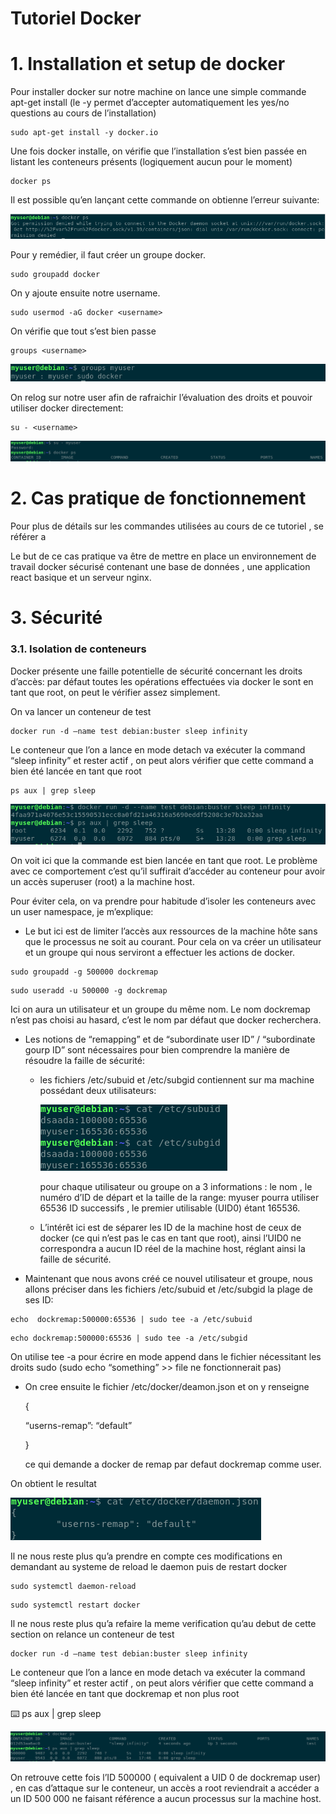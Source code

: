 # Tutoriel Docker

# 1. Installation et setup de docker

Pour installer docker sur notre machine on lance une simple commande apt-get install (le -y permet d’accepter automatiquement les yes/no questions au cours de l’installation)

```
sudo apt-get install -y docker.io
```

Une fois docker installe, on vérifie que l’installation s’est bien passée en listant les conteneurs présents (logiquement aucun pour le moment)

```
docker ps
```

Il est possible qu’en lançant cette commande on obtienne l’erreur suivante:

![Docker_permission.PNG](Tutoriel%20Docker%20bb0c7aea1ba74440b1a5e8971cc82e51/Docker_permission.png)

Pour y remédier, il faut créer un groupe docker.

```
sudo groupadd docker
```

On y ajoute ensuite notre username.

```
sudo usermod -aG docker <username>
```

On vérifie que tout s’est bien passe

```
groups <username>
```

![Docker_groups.PNG](Tutoriel%20Docker%20bb0c7aea1ba74440b1a5e8971cc82e51/Docker_groups.png)

On relog sur notre user afin de rafraichir l’évaluation des droits et pouvoir utiliser docker directement:

```
su - <username>
```

![Docker_permission_ok.PNG](Tutoriel%20Docker%20bb0c7aea1ba74440b1a5e8971cc82e51/Docker_permission_ok.png)

# 2. Cas pratique de fonctionnement

Pour plus de détails sur les commandes utilisées au cours de ce tutoriel , se référer a 

Le but de ce cas pratique va être de mettre en place un environnement de travail docker sécurisé contenant une base de données , une application react basique et un serveur nginx. 

# 3. Sécurité

### 3.1. Isolation de conteneurs

Docker présente une faille potentielle de sécurité concernant les droits d’accès: par défaut toutes les opérations effectuées via docker le sont en tant que root, on peut le vérifier assez simplement.

On va lancer un conteneur de test 

```
docker run -d —name test debian:buster sleep infinity
```

Le conteneur que l’on a lance en mode detach va exécuter la command “sleep infinity” et rester actif , on peut alors vérifier que cette command a bien été lancée en tant que root

```
ps aux | grep sleep
```

![Docker_security_sleep.PNG](Tutoriel%20Docker%20bb0c7aea1ba74440b1a5e8971cc82e51/Docker_security_sleep.png)

On voit ici que la commande est bien lancée en tant que root. Le problème avec ce comportement c’est qu’il suffirait d’accéder au conteneur pour avoir un accès superuser (root) a la machine host.

Pour éviter cela, on va prendre pour habitude d’isoler les conteneurs avec un user namespace, je m’explique:

- Le but ici est de limiter l’accès aux ressources de la machine hôte sans que le processus ne soit au courant. Pour cela on va créer un utilisateur et un groupe qui nous serviront a effectuer les actions de docker.

```
sudo groupadd -g 500000 dockremap
```

```
sudo useradd -u 500000 -g dockremap
```

Ici on aura un utilisateur et un groupe du même nom. Le nom dockremap n’est pas choisi au hasard, c’est le nom par défaut que docker recherchera.

- Les notions de “remapping” et de “subordinate user ID” / “subordinate gourp ID” sont nécessaires pour bien comprendre la manière de résoudre la faille de sécurité:
    - les fichiers /etc/subuid et /etc/subgid contiennent sur ma machine possédant deux utilisateurs:
        
        ![Docker_security_subid.PNG](Tutoriel%20Docker%20bb0c7aea1ba74440b1a5e8971cc82e51/Docker_security_subid.png)
        
        pour chaque utilisateur ou groupe on a 3 informations : le nom , le numéro d’ID de départ et la taille de la range: myuser pourra utiliser 65536 ID successifs , le premier utilisable (UID0) étant 165536.
        
    - L’intérêt ici est de séparer les ID de la machine host de ceux de docker (ce qui n’est pas le cas en tant que root), ainsi l’UID0 ne correspondra a aucun ID réel de la machine host, réglant ainsi la faille de sécurité.
- Maintenant que nous avons créé ce nouvel utilisateur et groupe, nous allons préciser dans les fichiers /etc/subuid et /etc/subgid la plage de ses ID:

```
echo  dockremap:500000:65536 | sudo tee -a /etc/subuid
```

```
echo dockremap:500000:65536 | sudo tee -a /etc/subgid
```

On utilise tee -a pour écrire en mode append dans le fichier nécessitant les droits sudo (sudo echo “something” >> file ne fonctionnerait pas)

- On cree ensuite le fichier /etc/docker/deamon.json et on y renseigne
    
    {
    
    “userns-remap”: “default”
    
    }
    
     ce qui demande a docker de remap par defaut dockremap comme user.
    

On obtient le resultat 

![Docker_security_daemonjson.PNG](Tutoriel%20Docker%20bb0c7aea1ba74440b1a5e8971cc82e51/Docker_security_daemonjson.png)

Il ne nous reste plus qu’a prendre en compte ces modifications en demandant au systeme de reload le daemon puis de restart docker

```
sudo systemctl daemon-reload
```

```
sudo systemctl restart docker
```

Il ne nous reste plus qu’a refaire la meme verification qu’au debut de cette section on relance un conteneur de test 

```
docker run -d —name test debian:buster sleep infinity
```

Le conteneur que l’on a lance en mode detach va exécuter la command “sleep infinity” et rester actif , on peut alors vérifier que cette command a bien été lancée en tant que dockremap et non plus root

<aside>
⌨️ ps aux | grep sleep

</aside>

![Docker_security_dockremap.PNG](Tutoriel%20Docker%20bb0c7aea1ba74440b1a5e8971cc82e51/Docker_security_dockremap.png)

On retrouve cette fois l’ID 500000 ( equivalent a UID 0 de dockremap user) , en cas d’attaque sur le conteneur, un accès a root reviendrait a accéder a un ID 500 000 ne faisant référence a aucun processus sur la machine host.
